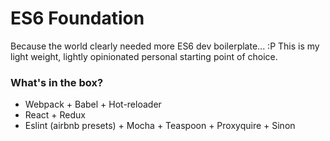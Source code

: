 # ES6 Foundation

Because the world clearly needed more ES6 dev boilerplate... :P
This is my light weight, lightly opinionated personal starting point of choice.

### What's in the box?
* Webpack + Babel + Hot-reloader
* React + Redux
* Eslint (airbnb presets) + Mocha + Teaspoon + Proxyquire + Sinon
